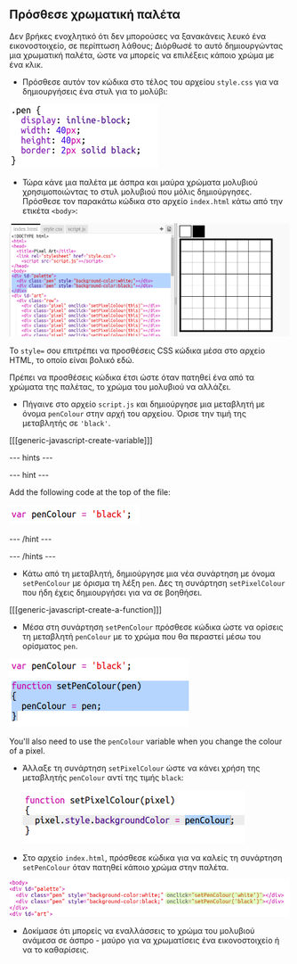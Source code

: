 ## Πρόσθεσε χρωματική παλέτα

Δεν βρήκες ενοχλητικό ότι δεν μπορούσες να ξανακάνεις λευκό ένα εικονοστοιχείο, σε περίπτωση λάθους; Διόρθωσέ το αυτό δημιουργώντας μια χρωματική παλέτα, ώστε να μπορείς να επιλέξεις κάποιο χρώμα με ένα κλικ.

+ Πρόσθεσε αυτόν τον κώδικα στο τέλος του αρχείου `style.css` για να δημιουργήσεις ένα στυλ για το μολύβι:

![στιγμιότυπο οθόνης](images/pixel-art-pen.png)

+ Τώρα κάνε μια παλέτα με άσπρα και μαύρα χρώματα μολυβιού χρησιμοποιώντας το στυλ μολυβιού που μόλις δημιούργησες. Πρόσθεσε τον παρακάτω κώδικα στο αρχείο `index.html` κάτω από την ετικέτα `<body>`:

![στιγμιότυπο οθόνης](images/pixel-art-palette.png)

Το `style=` σου επιτρέπει να προσθέσεις CSS κώδικα μέσα στο αρχείο HTML, το οποίο είναι βολικό εδώ.

Πρέπει να προσθέσεις κώδικα έτσι ώστε όταν πατηθεί ένα από τα χρώματα της παλέτας, το χρώμα του μολυβιού να αλλάζει.

+ Πήγαινε στο αρχείο `script.js` και δημιούργησε μια μεταβλητή με όνομα `penColour` στην αρχή του αρχείου. Όρισε την τιμή της μεταβλητής σε `'black'`.

[[[generic-javascript-create-variable]]]

\--- hints \---

\--- hint \---

Add the following code at the top of the file:

![στιγμιότυπο οθόνης](images/pixel-art-pencolour.png)

\--- /hint \---

\--- /hints \---

+ Κάτω από τη μεταβλητή, δημιούργησε μια νέα συνάρτηση με όνομα `setPenColour` με όρισμα τη λέξη `pen`. Δες τη συνάρτηση `setPixelColour` που ήδη έχεις δημιουργήσει για να σε βοηθήσει.

[[[generic-javascript-create-a-function]]]

+ Μέσα στη συνάρτηση `setPenColour` πρόσθεσε κώδικα ώστε να ορίσεις τη μεταβλητή `penColour` με το χρώμα που θα περαστεί μέσω του ορίσματος `pen`.

![screenshot](images/pixel-art-set-pen.png)

You'll also need to use the `penColour` variable when you change the colour of a pixel.

+ Άλλαξε τη συνάρτηση `setPixelColour` ώστε να κάνει χρήση της μεταβλητής `penColour` αντί της τιμής `black`:
    
    ![στιγμιότυπο οθόνης](images/pixel-art-use-pen.png)

+ Στο αρχείο `index.html`, πρόσθεσε κώδικα για να καλείς τη συνάρτηση `setPenColour` όταν πατηθεί κάποιο χρώμα στην παλέτα.

![screenshot](images/pixel-art-palette-onclick.png)

+ Δοκίμασε ότι μπορείς να εναλλάσσεις το χρώμα του μολυβιού ανάμεσα σε άσπρο - μαύρο για να χρωματίσεις ένα εικονοστοιχείο ή να το καθαρίσεις.